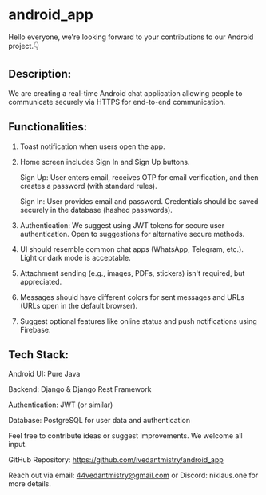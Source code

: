 # android_app
Hello everyone, we're looking forward to your contributions to our Android project.👇

## Description:
We are creating a real-time Android chat application allowing people to communicate securely via HTTPS for end-to-end communication.

## Functionalities:

1. Toast notification when users open the app.


2. Home screen includes Sign In and Sign Up buttons.

   Sign Up: User enters email, receives OTP for email verification, and then creates a password (with standard rules).

   Sign In: User provides email and password. Credentials should be saved securely in the database (hashed passwords).



3. Authentication: We suggest using JWT tokens for secure user authentication. Open to suggestions for alternative secure methods.


4. UI should resemble common chat apps (WhatsApp, Telegram, etc.). Light or dark mode is acceptable.


5. Attachment sending (e.g., images, PDFs, stickers) isn't required, but appreciated.


6. Messages should have different colors for sent messages and URLs (URLs open in the default browser).


7. Suggest optional features like online status and push notifications using Firebase.



## Tech Stack:

Android UI: Pure Java

Backend: Django & Django Rest Framework

Authentication: JWT (or similar)

Database: PostgreSQL for user data and authentication


Feel free to contribute ideas or suggest improvements. We welcome all input.

GitHub Repository: https://github.com/ivedantmistry/android_app

Reach out via email: 44vedantmistry@gmail.com or Discord: niklaus.one for more details.
